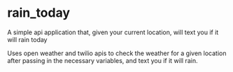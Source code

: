 # rain_today
A simple api application that, given your current location, will text you if it will rain today

Uses open weather and twilio apis to check the weather for a given location after passing in the necessary variables, and text you if it will rain.
